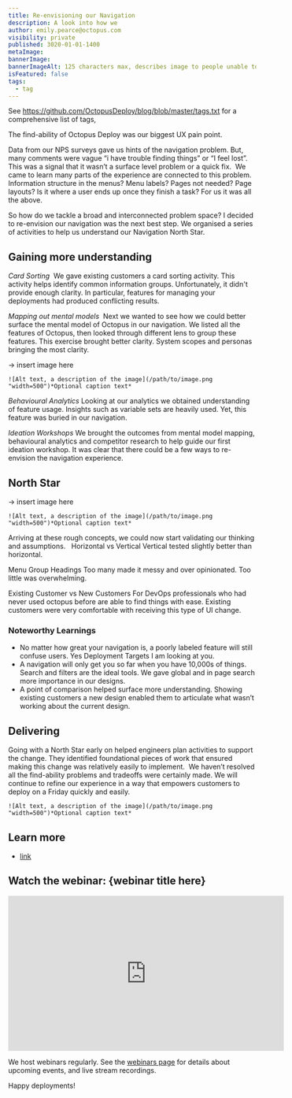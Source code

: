 ```yaml
---
title: Re-envisioning our Navigation
description: A look into how we 
author: emily.pearce@octopus.com
visibility: private
published: 3020-01-01-1400
metaImage: 
bannerImage: 
bannerImageAlt: 125 characters max, describes image to people unable to see it.
isFeatured: false
tags: 
  - tag
---
```


See https://github.com/OctopusDeploy/blog/blob/master/tags.txt for a comprehensive list of tags,

The find-ability of Octopus Deploy was our biggest UX pain point.  

Data from our NPS surveys gave us hints of the navigation problem. But, many comments were vague “i have trouble finding things” or “I feel lost”. This was a signal that it wasn’t a surface level problem or a quick fix.  We came to learn many parts of the experience are connected to this problem. Information structure in the menus? Menu labels? Pages not needed? Page layouts? Is it where a user ends up once they finish a task? For us it was all the above.

So how do we tackle a broad and interconnected problem space? I decided to re-envision our navigation was the next best step. We organised a series of activities to help us understand our Navigation North Star.

## Gaining more understanding

_Card Sorting_ 
We gave existing customers a card sorting activity. This activity helps identify common information groups. Unfortunately, it didn't provide enough clarity. In particular, features for managing your deployments had produced conflicting results.  

_Mapping out mental models _
Next we wanted to see how we could better surface the mental model of Octopus in our navigation. We listed all the features of Octopus, then looked through different lens to group these features. This exercise brought better clarity. System scopes and personas bringing the most clarity.

-> insert image here
```
![Alt text, a description of the image](/path/to/image.png "width=500")*Optional caption text*
```


_Behavioural Analytics_
Looking at our analytics we obtained understanding of feature usage. Insights such as variable sets are heavily used. Yet, this feature was buried in our navigation.

_Ideation Workshops_
We brought the outcomes from mental model mapping, behavioural analytics and competitor research to help guide our first ideation workshop. It was clear that there could be a few ways to re-envision the navigation experience. 

## North Star
-> insert image here
```
![Alt text, a description of the image](/path/to/image.png "width=500")*Optional caption text*
```

Arriving at these rough concepts, we could now start validating our thinking and assumptions.  
Horizontal vs Vertical
Vertical tested slightly better than horizontal.

Menu Group Headings
Too many made it messy and over opinionated. Too little was overwhelming.  

Existing Customer vs New Customers
For DevOps professionals who had never used octopus before are able to find things with ease. Existing customers were very comfortable with receiving this type of UI change. 

### Noteworthy Learnings
+ No matter how great your navigation is, a poorly labeled feature will still confuse users. Yes Deployment Targets I am looking at you.
+ A navigation will only get you so far when you have 10,000s of things. Search and filters are the ideal tools. We gave global and in page search more importance in our designs.  
+ A point of comparison helped surface more understanding. Showing existing customers a new design enabled them to articulate what wasn’t working about the current design. 

## Delivering
Going with a North Star early on helped engineers plan activities to support the change. They identified foundational pieces of work that ensured making this change was relatively easily to implement.  We haven’t resolved all the find-ability problems and tradeoffs were certainly made. We will continue to refine our experience in a way that empowers customers to deploy on a Friday quickly and easily. 

```
![Alt text, a description of the image](/path/to/image.png "width=500")*Optional caption text*
```


## Learn more

- [link](https://www.example.com/resource)


## Watch the webinar: {webinar title here}

<iframe width="560" height="315" src="https://www.youtube.com/embed/F_V7r80aDbo" title="YouTube video player" frameborder="0" allow="accelerometer; autoplay; clipboard-write; encrypted-media; gyroscope; picture-in-picture" allowfullscreen></iframe>

We host webinars regularly. See the [webinars page](https://octopus.com/events) for details about upcoming events, and live stream recordings.

Happy deployments!

